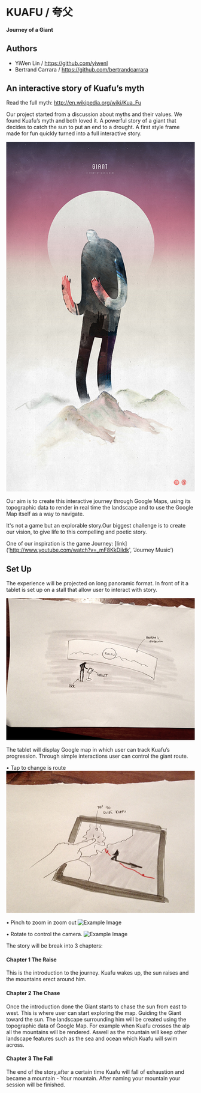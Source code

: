 # KUAFU / 夸父
#### Journey of a Giant


## Authors

- YiWen Lin / https://github.com/yiwenl
- Bertrand Carrara / https://github.com/bertrandcarrara


## An interactive story of Kuafu’s myth

Read the full myth: http://en.wikipedia.org/wiki/Kua_Fu

Our project started from a discussion about myths and their values. We found Kuafu’s myth and both loved it. A powerful story of a giant that decides to catch the sun to put an end to a drought. A first style frame made for fun quickly turned into a full interactive story. 

![Example Image](project_images/Styleframes/Styleframe_2.jpg?raw=true "Example Image")

Our aim is to create this interactive journey through Google Maps, using its topographic data to render in real time the landscape and to use the Google Map itself as a way to navigate.

It's not a game but an explorable story.Our biggest challenge is to create our vision, to give life to this compelling and poetic story.

One of our inspiration is the game Journey: [link](‘http://www.youtube.com/watch?v=_mF8KkDiIdk', ‘Journey Music’)



## Set Up

The experience will be projected on long panoramic format. In front of it a tablet is set up on a stall that allow user to interact with story.

![Example Image](project_images/scamps/scamp_3.jpg?raw=true "Example Image")

The tablet will display Google map in which user can track Kuafu’s progression. Through simple interactions user can control the giant route.

• Tap to change is route
![Example Image](project_images/scamps/scamp_1.jpg?raw=true "Example Image")

• Pinch to zoom in zoom out
![Example Image](project_images/scamps/scamp_4.jpg?raw=true "Example Image")

• Rotate to control the camera.
![Example Image](project_images/scamps/scamp_5.jpg?raw=true "Example Image")


The story  will be break into 3 chapters:

#### Chapter 1 The Raise 
This is the introduction to the journey. Kuafu wakes up, the sun raises and the mountains erect around him.

#### Chapter 2 The Chase 
Once the introduction done the Giant starts to chase the sun from east to west. This is where user can start exploring the map. Guiding the Giant toward the sun. 
The landscape surrounding him will be created using the topographic data of Google Map. For example when Kuafu crosses the alp all the mountains will be rendered. Aswell as the mountain will keep other landscape features such as the sea and ocean which Kuafu will swim across.

#### Chapter 3 The Fall
The end of the story,after a certain time Kuafu will fall of exhaustion and became a mountain - Your mountain. After naming your mountain your session will be finished.